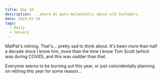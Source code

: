 ```yaml
---
title: Day 10.
description: ...where Al gets melancholic about old YouTubers.
date: 2024-01-10
tags: 
  - Daily
  - January
---
```

MatPat's retiring. That's... pretty sad to think about. It's been more than half a decade since I know him, more than the time I know Tom Scott (which was during COVID), and this was sadder than that.

Everyone seems to be burning out this year, or just coincidentally planning on retiring this year for some reason...